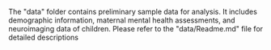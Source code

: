 The "data" folder contains preliminary sample data for analysis. It includes demographic information, maternal mental health assessments, and neuroimaging data of children. Please refer to the "data/Readme.md" file for detailed descriptions
